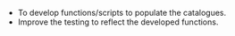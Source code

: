 - To develop functions/scripts to populate the catalogues.
- Improve the testing to reflect the developed functions.

